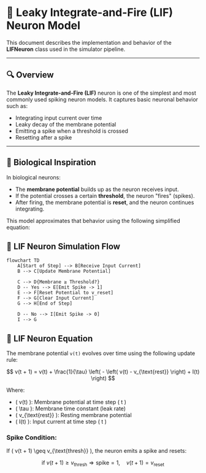 # 🧠 Leaky Integrate-and-Fire (LIF) Neuron Model

This document describes the implementation and behavior of the **LIFNeuron** class used in the simulator pipeline.

---

## 🔍 Overview

The **Leaky Integrate-and-Fire (LIF)** neuron is one of the simplest and most commonly used spiking neuron models. It captures basic neuronal behavior such as:

- Integrating input current over time
- Leaky decay of the membrane potential
- Emitting a spike when a threshold is crossed
- Resetting after a spike

---

## 📐 Biological Inspiration

In biological neurons:

- The **membrane potential** builds up as the neuron receives input.
- If the potential crosses a certain **threshold**, the neuron "fires" (spikes).
- After firing, the membrane potential is **reset**, and the neuron continues integrating.

This model approximates that behavior using the following simplified equation:

## 🔄 LIF Neuron Simulation Flow

```mermaid
flowchart TD
    A[Start of Step] --> B[Receive Input Current]
    B --> C[Update Membrane Potential]

    C --> D{Membrane ≥ Threshold?}
    D -- Yes --> E[Emit Spike -> 1]
    E --> F[Reset Potential to v_reset]
    F --> G[Clear Input Current]
    G --> H[End of Step]

    D -- No --> I[Emit Spike -> 0]
    I --> G
```

## 🧮 LIF Neuron Equation

The membrane potential `v(t)` evolves over time using the following update rule:

$$
v(t + 1) = v(t) + \frac{1}{\tau} \left( - \left( v(t) - v_{\text{rest}} \right) + I(t) \right)
$$

Where:

- \( v(t) \): Membrane potential at time step \( t \)
- \( \tau \): Membrane time constant (leak rate)
- \( v_{\text{rest}} \): Resting membrane potential
- \( I(t) \): Input current at time step \( t \)

### Spike Condition:

If \( v(t + 1) \geq v_{\text{thresh}} \), the neuron emits a spike and resets:

$$
\text{if } v(t+1) \geq v_{\text{thresh}} \Rightarrow \text{spike} = 1, \quad v(t+1) = v_{\text{reset}}
$$
